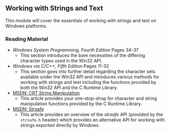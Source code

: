 ## Working with Strings and Text

This module will cover the essentials of working with strings and text on Windows platforms.

### Reading Material

- _Windows System Programming, Fourth Edition_ Pages 34-37
    - This section introduces the bare necessities of the differing character types used in the Win32 API.
- _Windows via C/C++, Fifth Edition_ Pages 11-32
    - This section goes into further detail regarding the character sets available under the Win32 API and introduces various methods for working with strings and text including the functions provided by both the Win32 API and the C Runtime Library.
- [MSDN: CRT String Manipulation](https://docs.microsoft.com/en-us/cpp/c-runtime-library/string-manipulation-crt?view=vs-2019)
    - This article provides your one-stop-shop for character and string manipulation functions provided by the C Runtime Library.
- [MSDN: Strsafe](https://docs.microsoft.com/en-us/windows/win32/menurc/strsafe-ovw)
    - This article provides an overview of the _strsafe_ API (provided by the `strsafe.h` header) which provides an alternative API for working with strings exported directly by Windows.